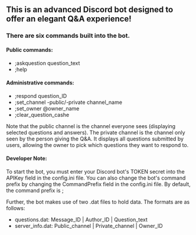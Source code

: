 ## This is an advanced Discord bot designed to offer an elegant Q&A experience!

### There are six commands built into the bot.

#### Public commands:

* ;askquestion question_text
* ;help

#### Administrative commands:

* ;respond question_ID
* ;set_channel -public/-private channel_name 
* ;set_owner @owner_name
* ;clear_question_cashe

Note that the public channel is the channel everyone sees (displaying selected questions and answers). The private channel is the channel only seen by the person giving the Q&A. It displays all questions submitted by users, allowing the owner to pick which questions they want to respond to.

#### Developer Note:

To start the bot, you must enter your Discord bot's TOKEN secret into the APIKey field in the config.ini file. 
You can also change the bot's command prefix by changing the CommandPrefix field in the config.ini file. By default, the command prefix is ;

Further, the bot makes use of two .dat files to hold data. The formats are as follows:

* questions.dat: Message_ID | Author_ID | Question_text
* server_info.dat: Public_channel |  Private_channel | Owner_ID